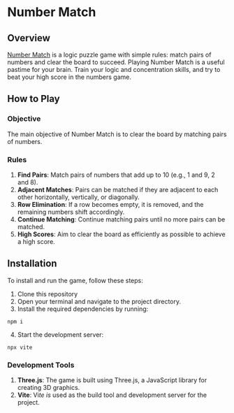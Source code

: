 # Number Match

## Overview

[Number Match](https://play.google.com/store/apps/details?id=com.easybrain.number.puzzle.game&hl=en) is a logic puzzle game with simple rules: match pairs of numbers and clear the board to succeed. Playing Number Match is a useful pastime for your brain. Train your logic and concentration skills, and try to beat your high score in the numbers game.

## How to Play

### Objective
The main objective of Number Match is to clear the board by matching pairs of numbers.

### Rules
1. **Find Pairs**: Match pairs of numbers that add up to 10 (e.g., 1 and 9, 2 and 8).
2. **Adjacent Matches**: Pairs can be matched if they are adjacent to each other horizontally, vertically, or diagonally.
3. **Row Elimination**: If a row becomes empty, it is removed, and the remaining numbers shift accordingly.
4. **Continue Matching**: Continue matching pairs until no more pairs can be matched.
5. **High Scores**: Aim to clear the board as efficiently as possible to achieve a high score.
## Installation

To install and run the game, follow these steps:

1. Clone this repository
2. Open your terminal and navigate to the project directory.
3. Install the required dependencies by running:
```shell
npm i
```
4. Start the development server:
```shell
npx vite
```

### Development Tools
1. **Three.js**: The game is built using Three.js, a JavaScript library for creating 3D graphics.
3. **Vite**: Vi*te is* used as the build tool and development server for the project.

